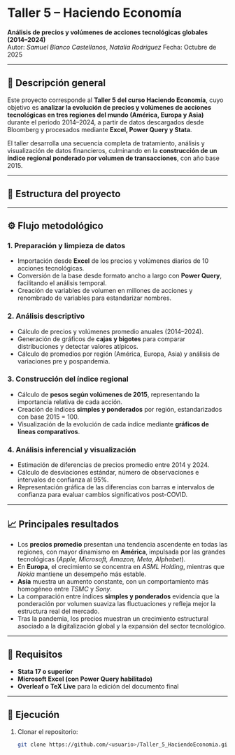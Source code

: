# Taller 5 – Haciendo Economía  
**Análisis de precios y volúmenes de acciones tecnológicas globales (2014–2024)**  
Autor: *Samuel Blanco Castellanos*, *Natalia Rodriguez*
Fecha: Octubre de 2025  

---

## 📘 Descripción general  

Este proyecto corresponde al **Taller 5 del curso Haciendo Economía**, cuyo objetivo es **analizar la evolución de precios y volúmenes de acciones tecnológicas en tres regiones del mundo (América, Europa y Asia)** durante el periodo 2014–2024, a partir de datos descargados desde Bloomberg y procesados mediante **Excel, Power Query y Stata**.  

El taller desarrolla una secuencia completa de tratamiento, análisis y visualización de datos financieros, culminando en la **construcción de un índice regional ponderado por volumen de transacciones**, con año base 2015.  

---

## 🧩 Estructura del proyecto  


---

## ⚙️ Flujo metodológico  

### 1. Preparación y limpieza de datos  
- Importación desde **Excel** de los precios y volúmenes diarios de 10 acciones tecnológicas.  
- Conversión de la base desde formato ancho a largo con **Power Query**, facilitando el análisis temporal.  
- Creación de variables de volumen en millones de acciones y renombrado de variables para estandarizar nombres.  

### 2. Análisis descriptivo  
- Cálculo de precios y volúmenes promedio anuales (2014–2024).  
- Generación de gráficos de **cajas y bigotes** para comparar distribuciones y detectar valores atípicos.  
- Cálculo de promedios por región (América, Europa, Asia) y análisis de variaciones pre y pospandemia.  

### 3. Construcción del índice regional  
- Cálculo de **pesos según volúmenes de 2015**, representando la importancia relativa de cada acción.  
- Creación de índices **simples y ponderados** por región, estandarizados con base 2015 = 100.  
- Visualización de la evolución de cada índice mediante **gráficos de líneas comparativos**.  

### 4. Análisis inferencial y visualización  
- Estimación de diferencias de precios promedio entre 2014 y 2024.  
- Cálculo de desviaciones estándar, número de observaciones e intervalos de confianza al 95%.  
- Representación gráfica de las diferencias con barras e intervalos de confianza para evaluar cambios significativos post-COVID.  

---

## 📈 Principales resultados  

- Los **precios promedio** presentan una tendencia ascendente en todas las regiones, con mayor dinamismo en **América**, impulsada por las grandes tecnológicas (*Apple, Microsoft, Amazon, Meta, Alphabet*).  
- En **Europa**, el crecimiento se concentra en *ASML Holding*, mientras que *Nokia* mantiene un desempeño más estable.  
- **Asia** muestra un aumento constante, con un comportamiento más homogéneo entre *TSMC* y *Sony*.  
- La comparación entre índices **simples y ponderados** evidencia que la ponderación por volumen suaviza las fluctuaciones y refleja mejor la estructura real del mercado.  
- Tras la pandemia, los precios muestran un crecimiento estructural asociado a la digitalización global y la expansión del sector tecnológico.  

---

## 🧮 Requisitos  

- **Stata 17 o superior**  
- **Microsoft Excel (con Power Query habilitado)**  
- **Overleaf o TeX Live** para la edición del documento final  

---

## 🚀 Ejecución  

1. Clonar el repositorio:  
   ```bash
   git clone https://github.com/<usuario>/Taller_5_HaciendoEconomia.git


